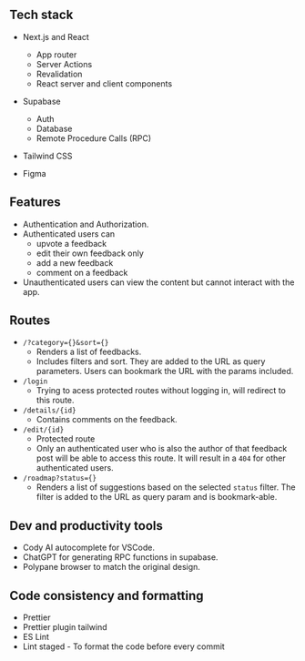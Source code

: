## Tech stack

- Next.js and React
  - App router
  - Server Actions
  - Revalidation
  - React server and client components

- Supabase
  - Auth
  - Database
  - Remote Procedure Calls (RPC)

- Tailwind CSS
- Figma

## Features

- Authentication and Authorization.
- Authenticated users can
  - upvote a feedback
  - edit their own feedback only
  - add a new feedback
  - comment on a feedback
- Unauthenticated users can view the content but cannot interact with the app.

## Routes

- `/?category={}&sort={}`
  - Renders a list of feedbacks.
  - Includes filters and sort. They are added to the URL as query parameters. Users can bookmark the URL with the params included.
- `/login`
  - Trying to acess protected routes without logging in, will redirect to this route.
- `/details/{id}`
  - Contains comments on the feedback.
- `/edit/{id}`
  - Protected route
  - Only an authenticated user who is also the author of that feedback post will be able to access this route. It will result in a `404` for other authenticated users.
- `/roadmap?status={}`
  - Renders a list of suggestions based on the selected `status` filter. The filter is added to the URL as query param and is bookmark-able.

## Dev and productivity tools

- Cody AI autocomplete for VSCode.
- ChatGPT for generating RPC functions in supabase.
- Polypane browser to match the original design.

## Code consistency and formatting

- Prettier
- Prettier plugin tailwind
- ES Lint
- Lint staged - To format the code before every commit
